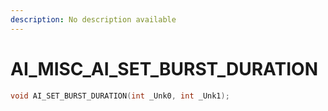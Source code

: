 ```yaml
---
description: No description available 
---
```


# AI_MISC\_AI_SET_BURST_DURATION

```cpp
void AI_SET_BURST_DURATION(int _Unk0, int _Unk1);
```